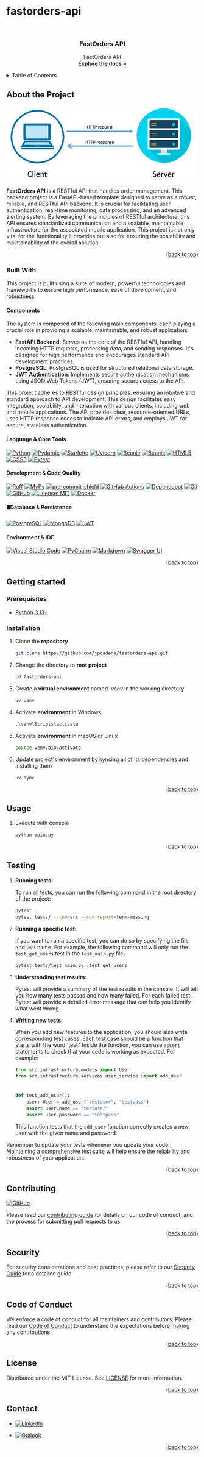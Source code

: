 # fastorders-api

<!-- Improved compatibility of back to the top link: See: https://github.com/othneildrew/Best-README-Template/pull/73 -->
<a name="readme-top"></a>

<!-- PROJECT SHIELDS -->
<!--
*** Markdown "reference style" links for readability.
*** Reference links are enclosed in brackets [] instead of parentheses ().
-->

<!-- PROJECT LOGO -->
<br />
<div align="center">
  <a href="https://github.com/othneildrew/Best-README-Template">
  </a>

<h3 align="center">FastOrders API</h3>

  <p align="center">
    FastOrders API
    <br />
    <a href="https://github.com/AlexRed73/FastAPIProject1"><strong>Explore the
docs
»</strong></a>
    <br />
  </p>
</div>

<!-- TABLE OF CONTENTS -->
<details>
  <summary>Table of Contents</summary>
  <ol>
    <li>
      <a href="#about-the-project">About the Project</a>
      <ul>
        <li><a href="end-to-end-pipeline">End-to-End Pipeline</a></li>
        <li><a href="#analytics-goals">Analytics Goals</a></li>
        <li><a href="#downstream-applications">Downstream Applications</a></li>
        <li><a href="#why-it-matters">Why It Matters</a></li>
      </ul>
    </li>
    <li>
      <a href="#getting-started">Getting Started</a>
      <ul>
        <li><a href="#prerequisites">Prerequisites</a></li>
        <li><a href="#installation">Installation</a></li>
      </ul>
    </li>
    <li><a href="#usage">Usage</a></li>
    <li><a href="#testing">Testing</a></li>
    <li><a href="#contributing">Contributing</a></li>
    <li><a href="#security">Security</a></li>
    <li><a href="#code-of-conduct">Code of Conduct</a></li>
    <li><a href="#license">License</a></li>
    <li><a href="#contact">Contact</a></li>
  </ol>
</details>

<!-- ABOUT THE PROJECT -->

## About the Project

![Project][project-screenshot]

**FastOrders API** is a RESTful API that handles order management. This backend project is a FastAPI-based template
designed to serve as a robust, reliable, and RESTful API backend. It is crucial for facilitating user authentication,
real-time monitoring, data processing, and an advanced alerting system. By leveraging the principles of RESTful
architecture, this API ensures standardized communication and a scalable, maintainable infrastructure for the associated
mobile application. This project is not only vital for the functionality it provides but also for ensuring the
scalability and maintainability of the overall solution.

<p align="right">(<a href="#readme-top">back to top</a>)</p>

### Built With

This project is built using a suite of modern, powerful technologies and frameworks to ensure high performance, ease of
development, and robustness:

#### Components

The system is composed of the following main components, each playing a
crucial role in providing a scalable, maintainable, and robust application:

- **FastAPI Backend**: Serves as the core of the RESTful API, handling incoming
  HTTP requests, processing data, and sending responses. It's designed for high
  performance and encourages standard API development practices.
- **PostgreSQL**: PostgreSQL is used for structured relational data
  storage.
- **JWT Authentication**: Implements secure authentication mechanisms using JSON
  Web Tokens (JWT), ensuring secure access to the API.

This project adheres to RESTful design principles, ensuring an intuitive and
standard approach to API development. This design facilitates easy integration,
scalability, and interaction with various clients, including web and mobile
applications. The API provides clear, resource-oriented URLs, uses HTTP response
codes to indicate API errors, and employs JWT for secure, stateless
authentication.

#### Language & Core Tools

[![Python][python-shield]][python-url]
[![Pydantic][pydantic-shield]][pydantic-url]
[![Starlette][starlette-shield]][starlette-url]
[![Uvicorn][uvicorn-shield]][uvicorn-url]
<a href="https://roman-right.github.io/beanie/"><img src="https://raw.githubusercontent.com/roman-right/beanie/main/assets/logo/logo.svg" alt="Beanie" height="28"></a> [![Beanie][beanie-shield]][beanie-url]
[![HTML5][html5-shield]][html5-url]
[![CSS3][css3-shield]][css3-url]
[![Pytest][pytest-shield]][pytest-url]

#### Development & Code Quality

[![Ruff][ruff-shield]][ruff-url]
[![MyPy][mypy-shield]][mypy-url]
[![pre-commit-shield]][pre-commit-url]
[![GitHub Actions][github-actions-shield]][github-actions-url]
[![Dependabot][dependabot-shield]][dependabot-url]
[![Git][git-shield]][git-url]
[![GitHub][github-shield]][github-url]
[![License: MIT][license-shield]][license-url]
[![Docker][docker-shield]][docker-url]

#### 🛢Database & Persistence

[![PostgreSQL][postgresql-shield]][postgresql-url]
[![MongoDB][mongodb-shield]][mongodb-url]
[![JWT][jwt-shield]][jwt-url]

#### Environment & IDE

[![Visual Studio Code][visual-studio-code-shield]][visual-studio-code-url]
[![PyCharm][pycharm-shield]][pycharm-url]
[![Markdown][markdown-shield]][markdown-url]
[![Swagger UI][swagger-ui-shield]][swagger-ui-url]

<p align="right">(<a href="#readme-top">back to top</a>)</p>

<!-- GETTING STARTED -->

## Getting started

### Prerequisites

- [Python 3.13+][python-docs]

### Installation

1. Clone the **repository**

   ```bash
   git clone https://github.com/jpcadena/fastorders-api.git
   ```

2. Change the directory to **root project**

   ```bash
   cd fastorders-api
   ```

3. Create a **virtual environment** named *.venv* in the working directory

    ```bash
    uv venv
    ```

4. Activate **environment** in Windows

    ```bash
    .\venv\Scripts\activate
    ```

5. Activate **environment** in macOS or Linux

    ```bash
    source venv/bin/activate
    ```

6. Update project's environment by syncing all of its dependencies and installing them

    ```bash
    uv sync
    ```

<p align="right">(<a href="#readme-top">back to top</a>)</p>

<!-- USAGE EXAMPLES -->

## Usage

1. Execute with console

    ```bash
    python main.py
    ```

<p align="right">(<a href="#readme-top">back to top</a>)</p>

<!-- TESTING -->

## Testing

1. **Running tests:**

   To run all tests, you can run the following command in the root directory of the project:

   ```bash
   pytest .
   pytest tests/ --cov=src --cov-report=term-missing
   ```

2. **Running a specific test:**

   If you want to run a specific test, you can do so by specifying the file and test name. For example, the following
   command will only run the `test_get_users` test in the `test_main.py` file:

   ```bash
   pytest tests/test_main.py::test_get_users
   ```

3. **Understanding test results:**

   Pytest will provide a summary of the test results in the console. It will tell you how many tests passed and how many
   failed. For each failed test, Pytest will provide a detailed error message that can help you identify what went
   wrong.

4. **Writing new tests:**

   When you add new features to the application, you should also write corresponding test cases. Each test case should
   be a function that starts with the word 'test.' Inside the function, you can use `assert` statements to check that
   your code is working as expected. For example:

   ```python
   from src.infrastructure.models import User
   from src.infrastructure.services.user_service import add_user


   def test_add_user():
       user: User = add_user("testuser", "testpass")
       assert user.name == "testuser"
       assert user.password == "testpass"
   ```

   This function tests that the `add_user` function correctly creates a new user with the given name and password.

Remember to update your tests whenever you update your code. Maintaining a comprehensive test suite will help ensure the
reliability and robustness of your application.

<p align="right">(<a href="#readme-top">back to top</a>)</p>

<!-- CONTRIBUTING -->

## Contributing

[![GitHub][github-shield]][github-url]

Please read our [contributing guide](CONTRIBUTING.md) for details on our code of conduct, and the process for submitting
pull requests to us.

<p align="right">(<a href="#readme-top">back to top</a>)</p>

<!-- SECURITY -->

## Security

For security considerations and best practices, please refer to our [Security Guide](SECURITY.md) for a detailed guide.

<p align="right">(<a href="#readme-top">back to top</a>)</p>

<!-- CODE_OF_CONDUCT -->

## Code of Conduct

We enforce a code of conduct for all maintainers and contributors. Please read our [Code of Conduct](CODE_OF_CONDUCT.md)
to understand the expectations before making any contributions.

<p align="right">(<a href="#readme-top">back to top</a>)</p>

<!-- LICENSE -->

## License

Distributed under the MIT License. See [LICENSE](LICENSE) for more information.

<p align="right">(<a href="#readme-top">back to top</a>)</p>

<!-- CONTACT -->

## Contact

- [![LinkedIn][linkedin-shield]][linkedin-url]

- [![Outlook][outlook-shield]](mailto:jpcadena@espol.edu.ec?subject=[GitHub]fastorders-api)

<p align="right">(<a href="#readme-top">back to top</a>)</p>

<!-- MARKDOWN LINKS & IMAGES -->
<!-- https://www.markdownguide.org/basic-syntax/#reference-style-links -->

[project-screenshot]: assets/images/project.png

[python-docs]: https://docs.python.org/3.13/

[linkedin-shield]: https://img.shields.io/badge/linkedin-%230077B5.svg?style=for-the-badge&logo=linkedin&logoColor=white

[outlook-shield]: https://img.shields.io/badge/Microsoft_Outlook-0078D4?style=for-the-badge&logo=microsoft-outlook&logoColor=white

[python-shield]: https://img.shields.io/badge/python-3670A0?style=for-the-badge&logo=python&logoColor=ffdd54

[pycharm-shield]: https://img.shields.io/badge/PyCharm-21D789?style=for-the-badge&logo=pycharm&logoColor=white

[markdown-shield]: https://img.shields.io/badge/Markdown-000000?style=for-the-badge&logo=markdown&logoColor=white

[github-shield]: https://img.shields.io/badge/github-%23121011.svg?style=for-the-badge&logo=github&logoColor=white

[ruff-shield]: https://img.shields.io/endpoint?url=https://raw.githubusercontent.com/charliermarsh/ruff/main/assets/badge/v1.json

[mypy-shield]: https://img.shields.io/badge/mypy-checked-2A6DB2.svg?style=for-the-badge&logo=appveyor

[visual-studio-code-shield]: https://img.shields.io/badge/Visual_Studio_Code-007ACC?style=for-the-badge&logo=visual-studio-code&logoColor=white

[github-actions-shield]: https://img.shields.io/badge/github%20actions-%232671E5.svg?style=for-the-badge&logo=githubactions&logoColor=white

[pre-commit-shield]: https://img.shields.io/badge/pre--commit-F7B93E?style=for-the-badge&logo=pre-commit&logoColor=white

[pydantic-shield]: https://img.shields.io/badge/Pydantic-FF43A1?style=for-the-badge&logo=pydantic&logoColor=white

[beanie-shield]: https://img.shields.io/badge/Beanie-000000?style=for-the-badge&logoColor=white&color=white

[postgresql-shield]: https://img.shields.io/badge/PostgreSQL-336791?style=for-the-badge&logo=postgresql&logoColor=white

[dependabot-shield]: https://img.shields.io/badge/-Dependabot-025E8C?style=flat&logo=dependabot&logoColor=white
[mongodb-shield]: https://img.shields.io/badge/MongoDB-%234ea94b.svg?style=for-the-badge&logo=mongodb&logoColor=white
[pytest-shield]: https://img.shields.io/badge/pytest-%23ffffff.svg?style=for-the-badge&logo=pytest&logoColor=2f9fe3
[git-shield]: https://img.shields.io/badge/git-%23F05033.svg?style=for-the-badge&logo=git&logoColor=white

[starlette-shield]: https://img.shields.io/badge/Starlette-392939?style=for-the-badge&logo=starlette&logoColor=white

[uvicorn-shield]: https://img.shields.io/badge/Uvicorn-2A308B?style=for-the-badge&logo=uvicorn&logoColor=white

[html5-shield]: https://img.shields.io/badge/HTML5-E34F26?style=for-the-badge&logo=html5&logoColor=white

[jwt-shield]: https://img.shields.io/badge/JWT-black?style=for-the-badge&logo=JSON%20web%20tokens

[docker-shield]: https://img.shields.io/badge/docker-%230db7ed.svg?style=for-the-badge&logo=docker&logoColor=white

[license-shield]: https://img.shields.io/badge/License-MIT-yellow.svg

[css3-shield]: https://img.shields.io/badge/CSS3-1572B6?style=for-the-badge&logo=css3&logoColor=white

[swagger-ui-shield]: https://img.shields.io/badge/-Swagger-%23Clojure?style=for-the-badge&logo=swagger&logoColor=white
[linkedin-url]: https://linkedin.com/in/juanpablocadenaaguilar

[python-url]: https://docs.python.org/3.11/

[pycharm-url]: https://www.jetbrains.com/pycharm/

[markdown-url]: https://daringfireball.net/projects/markdown/

[github-url]: https://github.com/jpcadena/fastorders-api

[ruff-url]: https://beta.ruff.rs/docs/

[mypy-url]: http://mypy-lang.org/

[visual-studio-code-url]: https://code.visualstudio.com/

[github-actions-url]: https://github.com/features/actions

[pre-commit-url]: https://pre-commit.com/

[pydantic-url]: https://docs.pydantic.dev

[dependabot-url]: https://docs.github.com/en/code-security/getting-started/dependabot-quickstart-guide

[beanie-url]: https://roman-right.github.io/beanie/

[postgresql-url]: https://www.postgresql.org/

[mongodb-url]: https://www.mongodb.com/docs/atlas/atlas-ui/triggers/functions/api/

[pytest-url]: https://docs.pytest.org/en/stable/

[git-url]: https://git-scm.com/doc

[starlette-url]: https://www.starlette.io/

[uvicorn-url]: https://www.uvicorn.org/

[html5-url]: https://developer.mozilla.org/en-US/docs/Glossary/HTML5

[jwt-url]: https://jwt.io/

[swagger-ui-url]: https://swagger.io/

[docker-url]: https://www.docker.com/

[css3-url]: https://developer.mozilla.org/en-US/docs/Web/CSS

[license-url]: https://opensource.org/licenses/MIT
